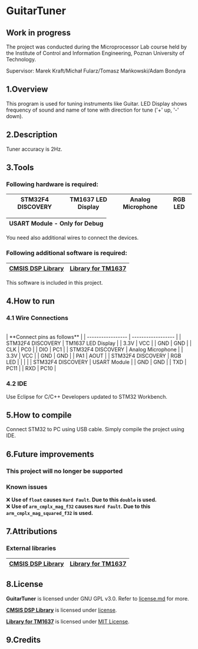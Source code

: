 # GuitarTuner

## Work in progress

The project was conducted during the Microprocessor Lab course held by the Institute of Control and Information Engineering, Poznan University of Technology.

Supervisor: Marek Kraft/Michał Fularz/Tomasz Mańkowski/Adam Bondyra

## 1.Overview
This program is used for tuning instruments like Guitar. 
LED Display shows frequency of sound and name of tone with direction for tune ('+' up, '-' down).

## 2.Description
Tuner accuracy is 2Hz.

## 3.Tools
### Following hardware is required:

| STM32F4 DISCOVERY | TM1637 LED Display | Analog Microphone | RGB LED |
| --- | --- | --- | --- |

| USART Module - Only for Debug |
| --- |

You need also additional wires to connect the devices.

### Following additional software is required:
| [CMSIS DSP Library](https://github.com/ARM-software/CMSIS) | [Library for TM1637](https://github.com/rogerdahl/stm32-tm1637) |
| --- | --- |

This software is included in this project.

## 4.How to run
### 4.1 Wire Connections 

<br/>
| **Connect pins as follows** |
| ----------------- | ------------------ |
| STM32F4 DISCOVERY | TM1637 LED Display | 
| 3.3V | VCC |
| GND | GND |
| CLK | PC0 |
| DIO | PC1 |
| STM32F4 DISCOVERY | Analog Microphone |
| 3.3V | VCC |
| GND | GND |
| PA1 | AOUT |
| STM32F4 DISCOVERY | RGB LED |
| | |
| STM32F4 DISCOVERY | USART Module |
| GND | GND |
| TXD | PC11 |
| RXD | PC10 |

### 4.2 IDE
Use Eclipse for C/C++ Developers updated to STM32 Workbench.

## 5.How to compile
Connect STM32 to PC using USB cable. Simply compile the project using IDE.

## 6.Future improvements
### This project will no longer be supported

### Known issues
:x: **Use of `float` causes `Hard Fault`. Due to this `double` is used.**<br/>
:x: **Use of `arm_cmplx_mag_f32` causes `Hard Fault`. Due to this `arm_cmplx_mag_squared_f32` is used.** <br/>

## 7.Attributions
### External libraries
| [CMSIS DSP Library](https://github.com/ARM-software/CMSIS) | [Library for TM1637](https://github.com/rogerdahl/stm32-tm1637) |
| --- | --- |

## 8.License
**GuitarTuner** is licensed under GNU GPL v3.0. Refer to [license.md](https://github.com/PUT-PTM/GuitarTuner/blob/master/license.md) for more. <br/>

**[CMSIS DSP Library](https://github.com/ARM-software/CMSIS)** is licensed under [license](https://github.com/ARM-software/CMSIS/blob/master/CMSIS/DSP_Lib/license.txt).
 <br/>

**[Library for TM1637](https://github.com/rogerdahl/stm32-tm1637/)** is licensed under [MIT License](https://github.com/rogerdahl/stm32-tm1637/blob/master/LICENSE.md). <br/>

## 9.Credits


